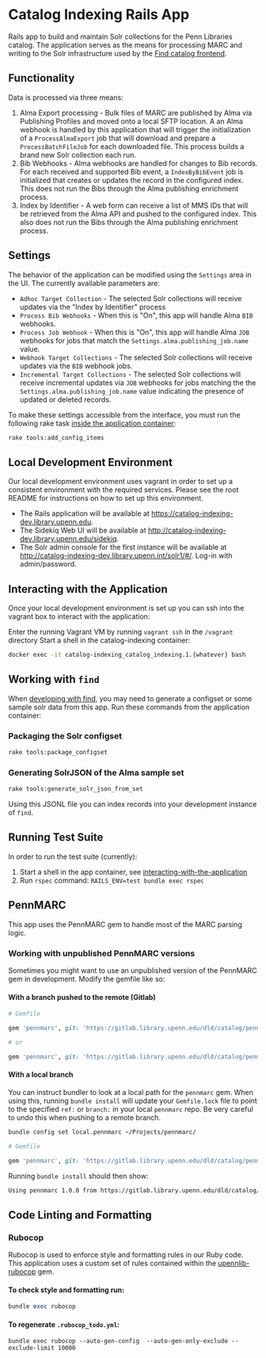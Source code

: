 # Catalog Indexing Rails App

Rails app to build and maintain Solr collections for the Penn Libraries catalog. The application serves as the means for
processing MARC and writing to the Solr infrastructure used by the [Find catalog frontend](https://gitlab.library.upenn.edu/dld/catalog/find).

## Functionality

Data is processed via three means:
1. Alma Export processing - Bulk files of MARC are published by Alma via Publishing Profiles and moved onto a local SFTP location. A an Alma webhook is handled by this application that will trigger the initialization of a `ProcessAlmaExport` job that will download and prepare a `ProcessBatchFileJob` for each downloaded file. This process builds a brand new Solr collection each run.
2. Bib Webhooks - Alma webhooks are handled for changes to Bib records. For each received and supported Bib event, a `IndexByBibEvent` job is initialized that creates or updates the record in the configured index. This does not run the Bibs through the Alma publishing enrichment process.
3. Index by Identifier - A web form can receive a list of MMS IDs that will be retrieved from the Alma API and pushed to the configured index. This also does not run the Bibs through the Alma publishing enrichment process.

## Settings

The behavior of the application can be modified using the `Settings` area in the UI. The currently available parameters are:

* `Adhoc Target Collection` - The selected Solr collections will receive updates via the "Index by Identifier" process
* `Process Bib Webhooks` - When this is "On", this app will handle Alma `BIB` webhooks.
* `Process Job Webhook` - When this is "On", this app will handle Alma `JOB` webhooks for jobs that match the `Settings.alma.publishing_job.name` value.
* `Webhook Target Collections` - The selected Solr collections will receive updates via the `BIB` webhook jobs.
* `Incremental Target Collections` - The selected Solr collections will receive incremental updates via `JOB` webhooks for jobs matching the the `Settings.alma.publishing_job.name` value indicating the presence of updated or deleted records.

To make these settings accessible from the interface, you must run the following rake task [inside the application container](#interacting-with-the-application):
```bash
rake tools:add_config_items
```

## Local Development Environment

Our local development environment uses vagrant in order to set up a consistent environment with the required services. Please see the root README for instructions on how to set up this environment.
- The Rails application will be available at https://catalog-indexing-dev.library.upenn.edu.
- The Sidekiq Web UI will be available at http://catalog-indexing-dev.library.upenn.edu/sidekiq.
- The Solr admin console for the first instance will be available at http://catalog-indexing-dev.library.upenn.int/solr1/#/. Log-in with admin/password.

## Interacting with the Application
Once your local development environment is set up you can ssh into the vagrant box to interact with the application:

Enter the running Vagrant VM by running `vagrant ssh` in the `/vagrant` directory
Start a shell in the catalog-indexing container:

```bash
docker exec -it catalog-indexing_catalog_indexing.1.{whatever} bash
```

## Working with `find`

When [developing with find](https://gitlab.library.upenn.edu/dld/catalog/find#loading-data), you may need to generate a configset or some sample solr data from this app. Run these commands from the application container:

### Packaging the Solr configset

```bash
rake tools:package_configset
```

### Generating SolrJSON of the Alma sample set

```bash
rake tools:generate_solr_json_from_set
```

Using this JSONL file you can index records into your development instance of `find`.

## Running Test Suite

In order to run the test suite (currently):

1. Start a shell in the app container, see [interacting-with-the-application](#interacting-with-the-application)
2. Run `rspec` command: `RAILS_ENV=test bundle exec rspec`

## PennMARC

This app uses the PennMARC gem to handle most of the MARC parsing logic.

### Working with unpublished PennMARC versions

Sometimes you might want to use an unpublished version of the PennMARC gem in development. Modify the gemfile like so:

#### With a branch pushed to the remote (Gitlab)
```ruby
# Gemfile

gem 'pennmarc', git: 'https://gitlab.library.upenn.edu/dld/catalog/pennmarc.git', ref: 'some-remote-commit-sha'

# or

gem 'pennmarc', git: 'https://gitlab.library.upenn.edu/dld/catalog/pennmarc.git', branch: 'some-remote-branch'
```

#### With a local branch

You can instruct bundler to look at a local path for the `pennmarc` gem. When using this, running `bundle install` will
update your `Gemfile.lock` file to point to the specified `ref:` or `branch:` in your local `pennmarc` repo. Be very
careful to undo this when pushing to a remote branch.

```bash
bundle config set local.pennmarc ~/Projects/pennmarc/
```

```ruby
# Gemfile

gem 'pennmarc', git: 'https://gitlab.library.upenn.edu/dld/catalog/pennmarc.git', branch: 'some-local-branch-name'
```

Running `bundle install` should then show:

```bash
Using pennmarc 1.0.0 from https://gitlab.library.upenn.edu/dld/catalog/pennmarc.git (at /home/mk/Projects/pennmarc@ee38309)
```

## Code Linting and Formatting
### Rubocop
Rubocop is used to enforce style and formatting rules in our Ruby code. This application uses a custom set of rules contained within the [upennlib-rubocop](https://gitlab.library.upenn.edu/dld/upennlib-rubocop) gem.

#### To check style and formatting run:
```ruby
bundle exec rubocop
```

#### To regenerate `.rubocop_todo.yml`:
```shell
bundle exec rubocop --auto-gen-config  --auto-gen-only-exclude --exclude-limit 10000
```
